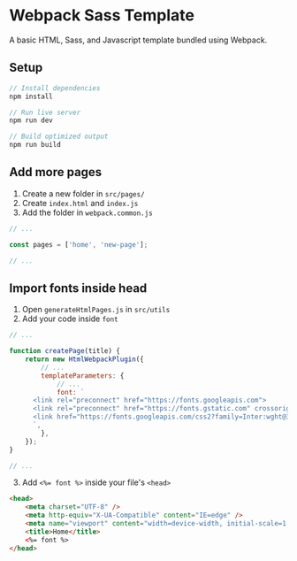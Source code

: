 # Webpack Sass Template

A basic HTML, Sass, and Javascript template bundled using Webpack.

## Setup

```javascript
// Install dependencies
npm install

// Run live server
npm run dev

// Build optimized output
npm run build
```

## Add more pages

1. Create a new folder in `src/pages/`
2. Create `index.html` and `index.js`
3. Add the folder in `webpack.common.js`

```javascript
// ...

const pages = ['home', 'new-page'];

// ...
```

## Import fonts inside head

1. Open `generateHtmlPages.js` in `src/utils`
2. Add your code inside `font`

```javascript
// ...

function createPage(title) {
	return new HtmlWebpackPlugin({
		// ...
		templateParameters: {
			// ...
			font: `
      <link rel="preconnect" href="https://fonts.googleapis.com">
      <link rel="preconnect" href="https://fonts.gstatic.com" crossorigin>
      <link href="https://fonts.googleapis.com/css2?family=Inter:wght@300;400;500;700&display=swap" rel="stylesheet">
      `,
		},
	});
}

// ...
```

3. Add `<%= font %>` inside your file's `<head>`

```html
<head>
	<meta charset="UTF-8" />
	<meta http-equiv="X-UA-Compatible" content="IE=edge" />
	<meta name="viewport" content="width=device-width, initial-scale=1.0" />
	<title>Home</title>
	<%= font %>
</head>
```
